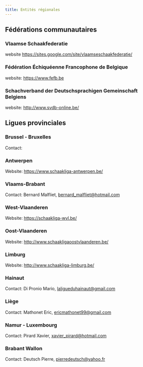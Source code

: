 ```yaml
---
title: Entités régionales
---
```


## Fédérations communautaires
### Vlaamse Schaakfederatie
website https://sites.google.com/site/vlaamseschaakfederatie/
### Fédération Échiquéenne Francophone de Belgique
website: https://www.fefb.be
### Schachverband der Deutschsprachigen Gemeinschaft Belgiens
website: http://www.svdb-online.be/
## Ligues provinciales
### Brussel - Bruxelles
Contact: 
### Antwerpen
Website: https://www.schaakliga-antwerpen.be/
### Vlaams-Brabant
Contact: Bernard Malfliet, bernard_malfliet@hotmail.com
### West-Vlaanderen
Website: https://schaakliga-wvl.be/
### Oost-Vlaanderen
Website: http://www.schaakligaoostvlaanderen.be/
### Limburg
Website: http://www.schaakliga-limburg.be/
### Hainaut
Contact: Di Pronio Mario, laligueduhainaut@gmail.com
### Liège
Contact: Mathonet Eric, ericmathonet99@gmail.com
### Namur - Luxembourg
Contact: Pirard Xavier, xavier_pirard@hotmail.com
### Brabant Wallon
Contact: Deutsch Pierre, pierredeutsch@yahoo.fr